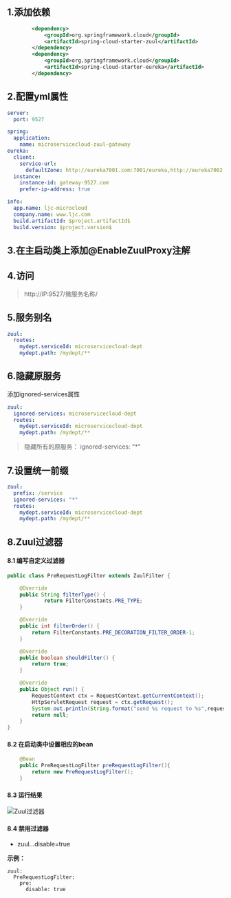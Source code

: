 ## 1.添加依赖
```xml
        <dependency>
            <groupId>org.springframework.cloud</groupId>
            <artifactId>spring-cloud-starter-zuul</artifactId>
        </dependency>
        <dependency>
            <groupId>org.springframework.cloud</groupId>
            <artifactId>spring-cloud-starter-eureka</artifactId>
        </dependency>
```

## 2.配置yml属性
```yml
server:
  port: 9527

spring:
  application:
    name: microservicecloud-zuul-gateway
eureka:
  client:
    service-url:
      defaultZone: http://eureka7001.com:7001/eureka,http://eureka7002.com:7002/eureka,http://eureka7003.com:7003/eureka
  instance:
    instance-id: gateway-9527.com
    prefer-ip-address: true

info:
  app.name: ljc-microcloud
  company.name: www.ljc.com
  build.artifactId: $project.artifactId$
  build.version: $project.version$
```

## 3.在主启动类上添加@EnableZuulProxy注解

## 4.访问
> http://IP:9527/微服务名称/

## 5.服务别名
```yml
zuul:
  routes:
    mydept.serviceId: microservicecloud-dept
    mydept.path: /mydept/**
```

## 6.隐藏原服务
添加ignored-services属性
```yml
zuul:
  ignored-services: microservicecloud-dept
  routes:
    mydept.serviceId: microservicecloud-dept
    mydept.path: /mydept/**
```
> 隐藏所有的原服务：  ignored-services: "*"

## 7.设置统一前缀
```yml
zuul:
  prefix: /service
  ignored-services: "*"
  routes:
    mydept.serviceId: microservicecloud-dept
    mydept.path: /mydept/**
```

## 8.Zuul过滤器
#### 8.1 编写自定义过滤器
```java
public class PreRequestLogFilter extends ZuulFilter {

    @Override
    public String filterType() {
            return FilterConstants.PRE_TYPE;
    }

    @Override
    public int filterOrder() {
        return FilterConstants.PRE_DECORATION_FILTER_ORDER-1;
    }

    @Override
    public boolean shouldFilter() {
        return true;
    }

    @Override
    public Object run() {
        RequestContext ctx = RequestContext.getCurrentContext();
        HttpServletRequest request = ctx.getRequest();
        System.out.println(String.format("send %s request to %s",request.getMethod(),request.getRequestURL().toString()));
        return null;
    }
}
```

#### 8.2 在启动类中设置相应的bean
```java
    @Bean
    public PreRequestLogFilter preRequestLogFilter(){
        return new PreRequestLogFilter();
    }
```

#### 8.3 运行结果
![Zuul过滤器](https://upload-images.jianshu.io/upload_images/16503287-faba550bd862df20.png?imageMogr2/auto-orient/strip%7CimageView2/2/w/1240)

#### 8.4 禁用过滤器
+ zuul.<SimpleClassName>.<filterType>.disable=true

**示例：**
```
zuul:
  PreRequestLogFilter:
    pre:
      disable: true
```
